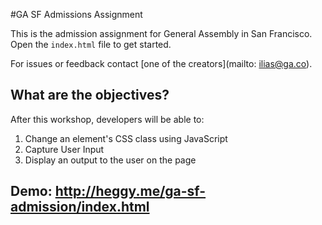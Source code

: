 #GA SF Admissions Assignment

This is the admission assignment for General Assembly in San Francisco. Open the `index.html` file to get started.

For issues or feedback contact [one of the creators](mailto: ilias@ga.co).

## What are the objectives?
After this workshop, developers will be able to:

1) Change an element's CSS class using JavaScript
2) Capture User Input
3) Display an output to the user on the page

## Demo: http://heggy.me/ga-sf-admission/index.html
